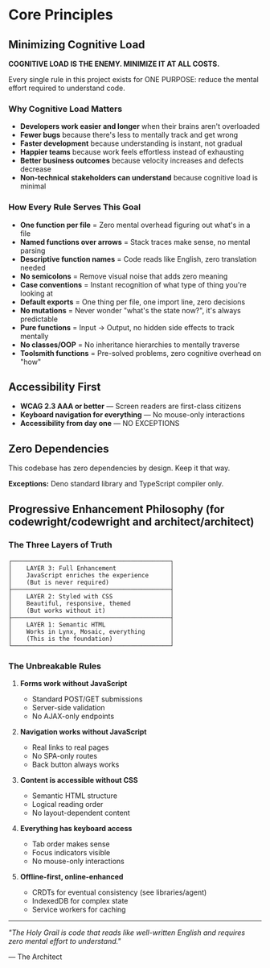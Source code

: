 # Core Principles

## Minimizing Cognitive Load

**COGNITIVE LOAD IS THE ENEMY. MINIMIZE IT AT ALL COSTS.**

Every single rule in this project exists for ONE PURPOSE: reduce the mental effort required to understand code.

### Why Cognitive Load Matters

- **Developers work easier and longer** when their brains aren't overloaded
- **Fewer bugs** because there's less to mentally track and get wrong
- **Faster development** because understanding is instant, not gradual
- **Happier teams** because work feels effortless instead of exhausting
- **Better business outcomes** because velocity increases and defects decrease
- **Non-technical stakeholders can understand** because cognitive load is minimal

### How Every Rule Serves This Goal

- **One function per file** = Zero mental overhead figuring out what's in a file
- **Named functions over arrows** = Stack traces make sense, no mental parsing
- **Descriptive function names** = Code reads like English, zero translation needed
- **No semicolons** = Remove visual noise that adds zero meaning
- **Case conventions** = Instant recognition of what type of thing you're looking at
- **Default exports** = One thing per file, one import line, zero decisions
- **No mutations** = Never wonder "what's the state now?", it's always predictable
- **Pure functions** = Input → Output, no hidden side effects to track mentally
- **No classes/OOP** = No inheritance hierarchies to mentally traverse
- **Toolsmith functions** = Pre-solved problems, zero cognitive overhead on "how"

## Accessibility First

- **WCAG 2.3 AAA or better** — Screen readers are first-class citizens
- **Keyboard navigation for everything** — No mouse-only interactions
- **Accessibility from day one** — NO EXCEPTIONS

## Zero Dependencies

This codebase has zero dependencies by design. Keep it that way.

**Exceptions:** Deno standard library and TypeScript compiler only.

## Progressive Enhancement Philosophy (for codewright/codewright and architect/architect)

### The Three Layers of Truth

```
┌────────────────────────────────────────────┐
│    LAYER 3: Full Enhancement               │
│    JavaScript enriches the experience      │
│    (But is never required)                 │
├────────────────────────────────────────────┤
│    LAYER 2: Styled with CSS                │
│    Beautiful, responsive, themed           │
│    (But works without it)                  │
├────────────────────────────────────────────┤
│    LAYER 1: Semantic HTML                  │
│    Works in Lynx, Mosaic, everything       │
│    (This is the foundation)                │
└────────────────────────────────────────────┘
```

### The Unbreakable Rules

1. **Forms work without JavaScript**
   - Standard POST/GET submissions
   - Server-side validation
   - No AJAX-only endpoints

2. **Navigation works without JavaScript**
   - Real links to real pages
   - No SPA-only routes
   - Back button always works

3. **Content is accessible without CSS**
   - Semantic HTML structure
   - Logical reading order
   - No layout-dependent content

4. **Everything has keyboard access**
   - Tab order makes sense
   - Focus indicators visible
   - No mouse-only interactions

5. **Offline-first, online-enhanced**
   - CRDTs for eventual consistency (see libraries/agent)
   - IndexedDB for complex state
   - Service workers for caching



---

*"The Holy Grail is code that reads like well-written English and requires zero mental effort to understand."*

— The Architect
